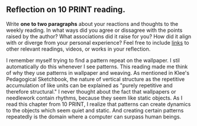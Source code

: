 ## Reflection on 10 PRINT reading.  

Write **one to two paragraphs** about your reactions and thoughts to the weekly reading. In what ways did you agree or dissagree with the points raised by the author? What associations did it raise for you? How did it align with or diverge from your personal experience? Feel free to include [links](http://formandcode.com/) to other relevant readings, videos, or works in your reflection.

I remember myself trying to find a pattern repeat on the wallpaper. I stil automatically do this whenever I see patterns. This reading made me think of why they use patterns in wallpaper and weaving. As mentioned in Klee's Pedagogical Sketchbook, the nature of vertical structure as the repetitive accumulation of like units can be explained as "purely repetitive and therefore structural." I never thought about the fact that wallpapers or needlework contain rhythms, because they seem like static objects. As I read this chapter from 10 PRINT, I realize that patterns can create dynamics to the objects which seem quiet and static. And creating certain patterns repeatedly is the domain where a computer can surpass human beings.     